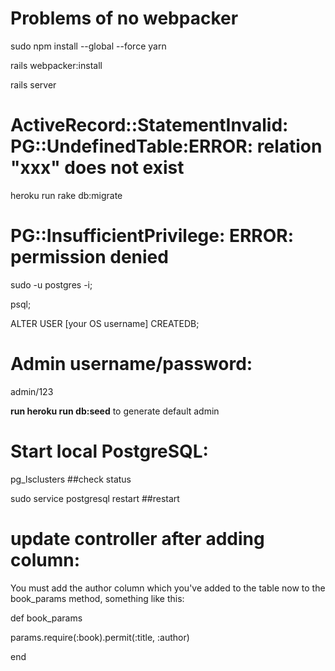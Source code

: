 # Problems of no webpacker
  sudo npm install --global --force yarn
  
  rails webpacker:install
  
  rails server
  
# ActiveRecord::StatementInvalid: PG::UndefinedTable:ERROR: relation "xxx" does not exist
heroku run rake db:migrate   

# PG::InsufficientPrivilege: ERROR: permission denied
  sudo -u postgres -i;

  psql;

  ALTER USER [your OS username] CREATEDB;

# Admin username/password:
  admin/123
  
  **run heroku run db:seed** to generate default admin
  
# Start local PostgreSQL:
  pg_lsclusters  ##check status
  
  sudo service postgresql restart  ##restart
  
# update controller after adding column:
You must add the author column which you've added to the table now to the book_params method, something like this:

def book_params

  params.require(:book).permit(:title, :author)
  
end
